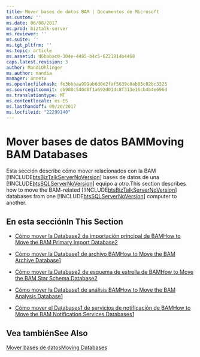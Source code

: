 ```yaml
---
title: Mover bases de datos BAM | Documentos de Microsoft
ms.custom: ''
ms.date: 06/08/2017
ms.prod: biztalk-server
ms.reviewer: ''
ms.suite: ''
ms.tgt_pltfrm: ''
ms.topic: article
ms.assetid: d6babac0-304e-4485-b4c5-6221814b4468
caps.latest.revision: 3
author: MandiOhlinger
ms.author: mandia
manager: anneta
ms.openlocfilehash: fe3bbaaa999ab6d0e2faf5639c8ab85c02bc3325
ms.sourcegitcommit: cb908c540d8f1a692d01dc8f313e16cb4b4e696d
ms.translationtype: MT
ms.contentlocale: es-ES
ms.lasthandoff: 09/20/2017
ms.locfileid: "22299140"
---
```

# <a name="moving-bam-databases"></a><span data-ttu-id="0ff6f-102">Mover bases de datos BAM</span><span class="sxs-lookup"><span data-stu-id="0ff6f-102">Moving BAM Databases</span></span>
<span data-ttu-id="0ff6f-103">Esta sección describe cómo mover relacionados con la BAM [!INCLUDE[btsBizTalkServerNoVersion](../includes/btsbiztalkservernoversion-md.md)] bases de datos de una [!INCLUDE[btsSQLServerNoVersion](../includes/btssqlservernoversion-md.md)] equipo a otro.</span><span class="sxs-lookup"><span data-stu-id="0ff6f-103">This section describes how to move the BAM-related [!INCLUDE[btsBizTalkServerNoVersion](../includes/btsbiztalkservernoversion-md.md)] databases from one [!INCLUDE[btsSQLServerNoVersion](../includes/btssqlservernoversion-md.md)] computer to another.</span></span>  
  
## <a name="in-this-section"></a><span data-ttu-id="0ff6f-104">En esta sección</span><span class="sxs-lookup"><span data-stu-id="0ff6f-104">In This Section</span></span>  
  
-   [<span data-ttu-id="0ff6f-105">Cómo mover la Database2 de importación principal de BAM</span><span class="sxs-lookup"><span data-stu-id="0ff6f-105">How to Move the BAM Primary Import Database2</span></span>](../technical-guides/how-to-move-the-bam-primary-import-database2.md)  
  
-   [<span data-ttu-id="0ff6f-106">Cómo mover la Database1 de archivo BAM</span><span class="sxs-lookup"><span data-stu-id="0ff6f-106">How to Move the BAM Archive Database1</span></span>](../technical-guides/how-to-move-the-bam-archive-database1.md)  
  
-   [<span data-ttu-id="0ff6f-107">Cómo mover la Database2 de esquema de estrella de BAM</span><span class="sxs-lookup"><span data-stu-id="0ff6f-107">How to Move the BAM Star Schema Database2</span></span>](../technical-guides/how-to-move-the-bam-star-schema-database2.md)  
  
-   [<span data-ttu-id="0ff6f-108">Cómo mover la Database1 de análisis BAM</span><span class="sxs-lookup"><span data-stu-id="0ff6f-108">How to Move the BAM Analysis Database1</span></span>](../technical-guides/how-to-move-the-bam-analysis-database1.md)  
  
-   [<span data-ttu-id="0ff6f-109">Cómo mover el Databases1 de servicios de notificación de BAM</span><span class="sxs-lookup"><span data-stu-id="0ff6f-109">How to Move the BAM Notification Services Databases1</span></span>](../technical-guides/how-to-move-the-bam-notification-services-databases1.md)  
  
## <a name="see-also"></a><span data-ttu-id="0ff6f-110">Vea también</span><span class="sxs-lookup"><span data-stu-id="0ff6f-110">See Also</span></span>  
 [<span data-ttu-id="0ff6f-111">Mover bases de datos</span><span class="sxs-lookup"><span data-stu-id="0ff6f-111">Moving Databases</span></span>](../technical-guides/moving-databases.md)